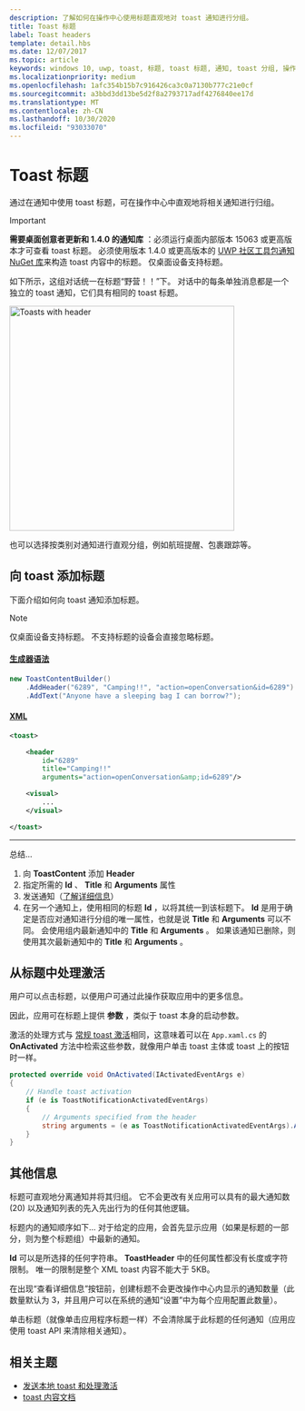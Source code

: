 ```yaml
---
description: 了解如何在操作中心使用标题直观地对 toast 通知进行分组。
title: Toast 标题
label: Toast headers
template: detail.hbs
ms.date: 12/07/2017
ms.topic: article
keywords: windows 10, uwp, toast, 标题, toast 标题, 通知, toast 分组, 操作中心
ms.localizationpriority: medium
ms.openlocfilehash: 1afc354b15b7c916426ca3c0a7130b777c21e0cf
ms.sourcegitcommit: a3bbd3dd13be5d2f8a2793717adf4276840ee17d
ms.translationtype: MT
ms.contentlocale: zh-CN
ms.lasthandoff: 10/30/2020
ms.locfileid: "93033070"
---
```

# <a name="toast-headers"></a>Toast 标题

通过在通知中使用 toast 标题，可在操作中心中直观地将相关通知进行归组。

> [!IMPORTANT]
> **需要桌面创意者更新和 1.4.0 的通知库** ：必须运行桌面内部版本 15063 或更高版本才可查看 toast 标题。 必须使用版本 1.4.0 或更高版本的 [UWP 社区工具包通知 NuGet 库](https://www.nuget.org/packages/Microsoft.Toolkit.Uwp.Notifications/)来构造 toast 内容中的标题。 仅桌面设备支持标题。

如下所示，这组对话统一在标题“野营！！”下。 对话中的每条单独消息都是一个独立的 toast 通知，它们具有相同的 toast 标题。

<img alt="Toasts with header" src="images/toast-headers-action-center.png" width="396"/>

也可以选择按类别对通知进行直观分组，例如航班提醒、包裹跟踪等。

## <a name="add-a-header-to-a-toast"></a>向 toast 添加标题

下面介绍如何向 toast 通知添加标题。

> [!NOTE]
> 仅桌面设备支持标题。 不支持标题的设备会直接忽略标题。

#### <a name="builder-syntax"></a>[生成器语法](#tab/builder-syntax)

```csharp
new ToastContentBuilder()
    .AddHeader("6289", "Camping!!", "action=openConversation&id=6289")
    .AddText("Anyone have a sleeping bag I can borrow?");
```

#### <a name="xml"></a>[XML](#tab/xml)

```xml
<toast>

    <header
        id="6289"
        title="Camping!!"
        arguments="action=openConversation&amp;id=6289"/>

    <visual>
        ...
    </visual>

</toast>
```

---

总结...

1. 向 **ToastContent** 添加 **Header**
2. 指定所需的 **Id** 、 **Title** 和 **Arguments** 属性
3. 发送通知（[了解详细信息](send-local-toast.md)）
4. 在另一个通知上，使用相同的标题 **Id** ，以将其统一到该标题下。 **Id** 是用于确定是否应对通知进行分组的唯一属性，也就是说 **Title** 和 **Arguments** 可以不同。 会使用组内最新通知中的 **Title** 和 **Arguments** 。 如果该通知已删除，则使用其次最新通知中的 **Title** 和 **Arguments** 。


## <a name="handle-activation-from-a-header"></a>从标题中处理激活

用户可以点击标题，以便用户可通过此操作获取应用中的更多信息。

因此，应用可在标题上提供 **参数** ，类似于 toast 本身的启动参数。

激活的处理方式与 [常规 toast 激活](send-local-toast.md#step-4-handling-activation)相同，这意味着可以在 `App.xaml.cs` 的 **OnActivated** 方法中检索这些参数，就像用户单击 toast 主体或 toast 上的按钮时一样。

```csharp
protected override void OnActivated(IActivatedEventArgs e)
{
    // Handle toast activation
    if (e is ToastNotificationActivatedEventArgs)
    {
        // Arguments specified from the header
        string arguments = (e as ToastNotificationActivatedEventArgs).Argument;
    }
}
```


## <a name="additional-info"></a>其他信息

标题可直观地分离通知并将其归组。 它不会更改有关应用可以具有的最大通知数 (20) 以及通知列表的先入先出行为的任何其他逻辑。

标题内的通知顺序如下... 对于给定的应用，会首先显示应用（如果是标题的一部分，则为整个标题组）中最新的通知。

**Id** 可以是所选择的任何字符串。 **ToastHeader** 中的任何属性都没有长度或字符限制。 唯一的限制是整个 XML toast 内容不能大于 5KB。

在出现“查看详细信息”按钮前，创建标题不会更改操作中心内显示的通知数量（此数量默认为 3，并且用户可以在系统的通知“设置”中为每个应用配置此数量）。

单击标题（就像单击应用程序标题一样）不会清除属于此标题的任何通知（应用应使用 toast API 来清除相关通知）。


## <a name="related-topics"></a>相关主题

- [发送本地 toast 和处理激活](send-local-toast.md)
- [toast 内容文档](adaptive-interactive-toasts.md)
